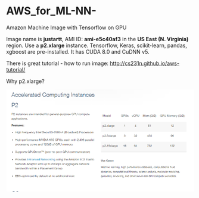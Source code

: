 # AWS_for_ML-NN-
Amazon Machine Image with Tensorflow on GPU

Image name is **justartt**, AMI ID: **ami-e5c40af3** in the **US East (N. Virginia)** region. Use a **p2.xlarge** instance. Tensorflow, Keras, scikit-learn, pandas, xgboost are pre-installed. It has CUDA 8.0 and CuDNN v5.

There is great tutorial - how to run image: http://cs231n.github.io/aws-tutorial/

Why p2.xlarge? 

![alt text](https://github.com/just4art/AWS_for_ML-NN-/blob/master/aws_p2_instances.PNG "AWS p2 instances")
